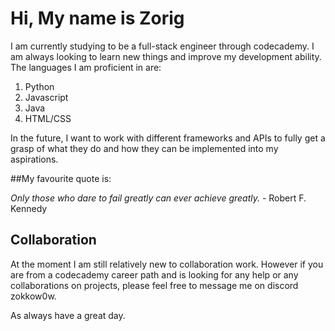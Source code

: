 # Hi, My name is Zorig
I am currently studying to be a full-stack engineer through codecademy. I am always looking to learn new things and improve my development ability.
The languages I am proficient in are: 
1. Python
2. Javascript
3. Java
4. HTML/CSS

In the future, I want to work with different frameworks and APIs to fully get a grasp of what they do and how they can be implemented into my aspirations.

##My favourite quote is: 

*Only those who dare to fail greatly can ever achieve greatly.* - Robert F. Kennedy

## Collaboration
At the moment I am still relatively new to collaboration work. However if you are from a codecademy career path and is looking for any help or any collaborations on projects, please feel free to message me on discord zokkow0w.

As always have a great day.

<!---
ZorigTsogt12/ZorigTsogt12 is a ✨ special ✨ repository because its `README.md` (this file) appears on your GitHub profile.
You can click the Preview link to take a look at your changes.
--->
